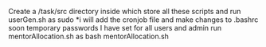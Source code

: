 Create a /task/src directory inside which store all these scripts and run userGen.sh as sudo
*i will add the cronjob file and make changes to .bashrc soon
temporary passwords I have set for all users and admin
run mentorAllocation.sh as bash mentorAllocation.sh
